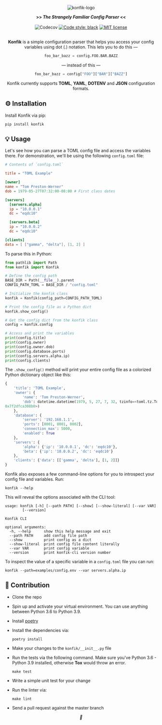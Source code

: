 <div align="center">

<img src="https://user-images.githubusercontent.com/30027932/95400681-0a8b1f00-092d-11eb-9868-dfa8ff496565.png" alt="konfik-logo">

<strong>>> <i>The Strangely Familiar Config Parser</i> <<</strong>
<br></br>
![Codecov](https://img.shields.io/codecov/c/github/rednafi/konfik?color=pink&style=flat-square&logo=appveyor)
[![Code style: black](https://img.shields.io/badge/code%20style-black-000000.svg?style=flat-square&logo=appveyor)](https://github.com/python/black)
[![MIT license](https://img.shields.io/badge/License-MIT-blue.svg?style=flat-square&logo=appveyor)](./LICENSE)
<br></br>


**Konfik** is a simple configuration parser that helps you access your config variables using dot (.) notation.
This lets you to do this —

```python
foo_bar_bazz = config.FOO.BAR.BAZZ
```

— instead of this —

```python
foo_bar_bazz = config["FOO"]["BAR"]["BAZZ"]
```

Konfik currently supports **TOML**, **YAML**, **DOTENV** and **JSON** configuration formats.
</div>

## ⚙️ Installation

Install Konfik via pip:

```
pip install konfik
```


## 💡 Usage

Let's see how you can parse a TOML config file and access the variables there. For demonstration, we'll be using the following `config.toml` file:

```toml
# Contents of `config.toml`

title = "TOML Example"

[owner]
name = "Tom Preston-Werner"
dob = 1979-05-27T07:32:00-08:00 # First class dates

[servers]
  [servers.alpha]
  ip = "10.0.0.1"
  dc = "eqdc10"

  [servers.beta]
  ip = "10.0.0.2"
  dc = "eqdc10"

[clients]
data = [ ["gamma", "delta"], [1, 2] ]
```

To parse this in Python:

```python
from pathlib import Path
from konfik import Konfik

# Define the config path
BASE_DIR = Path(__file__).parent
CONFIG_PATH_TOML = BASE_DIR / "config.toml"

# Initialize the konfik class
konfik = Konfik(config_path=CONFIG_PATH_TOML)

# Print the config file as a Python dict
konfik.show_config()

# Get the config dict from the konfik class
config = konfik.config

# Access and print the variables
print(config.title)
print(config.owner)
print(config.owner.dob)
print(config.database.ports)
print(config.servers.alpha.ip)
print(config.clients)
```

The `.show_config()` method will print your entire config file as a colorized Python dictionary object like this:

```python
{
    'title': 'TOML Example',
    'owner': {
        'name': 'Tom Preston-Werner',
        'dob': datetime.datetime(1979, 5, 27, 7, 32, tzinfo=<toml.tz.TomlTz object at
0x7f2dfca308b0>)
    },
    'database': {
        'server': '192.168.1.1',
        'ports': [8001, 8001, 8002],
        'connection_max': 5000,
        'enabled': True
    },
    'servers': {
        'alpha': {'ip': '10.0.0.1', 'dc': 'eqdc10'},
        'beta': {'ip': '10.0.0.2', 'dc': 'eqdc10'}
    },
    'clients': {'data': [['gamma', 'delta'], [1, 2]]}
}
```

Konfik also exposes a few command-line options for you to introspect your config file and variables. Run:

```
konfik --help
```

This will reveal the options associated with the CLI tool:

```
usage: konfik [-h] [--path PATH] [--show] [--show-literal] [--var VAR]
        [--version]

Konfik CLI

optional arguments:
  -h, --help      show this help message and exit
  --path PATH     add config file path
  --show          print config as a dict
  --show-literal  print config file content literally
  --var VAR       print config variable
  --version       print konfik-cli version number
```

To inspect the value of a specific variable in a `config.toml` file you can run:

```
konfik --path=examples/config.env --var servers.alpha.ip
```

## 🎉 Contribution

* Clone the repo
* Spin up and activate your virtual environment. You can use anything between Python 3.6 to Python 3.9.
* Install [poetry](https://python-poetry.org/docs/#installation)
* Install the dependencies via:
    ```
    poetry install
    ```
* Make your changes to the `konfik/__init__.py` file

* Run the tests via the following command. Make sure you've Python 3.6 - Python 3.9 installed, otherwise **Tox** would throw an error.
    ```
    make test
    ```
* Write a simple unit test for your change
* Run the linter via:
    ```
    make lint
    ```
* Send a pull request against the master branch

<div align="center">
<i> 🍰 </i>
</div>
